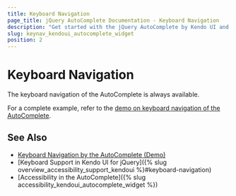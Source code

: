 ```yaml
---
title: Keyboard Navigation
page_title: jQuery AutoComplete Documentation - Keyboard Navigation
description: "Get started with the jQuery AutoComplete by Kendo UI and learn about the accessibility support it provides through its keyboard navigation functionality."
slug: keynav_kendoui_autocomplete_widget
position: 2
---
```


# Keyboard Navigation

The keyboard navigation of the AutoComplete is always available.

For a complete example, refer to the [demo on keyboard navigation of the AutoComplete](https://demos.telerik.com/kendo-ui/autocomplete/keyboard-navigation).

## See Also

* [Keyboard Navigation by the AutoComplete (Demo)](https://demos.telerik.com/kendo-ui/autocomplete/keyboard-navigation)
* [Keyboard Support in Kendo UI for jQuery]({% slug overview_accessibility_support_kendoui %}#keyboard-navigation)
* [Accessibility in the AutoComplete]({% slug accessibility_kendoui_autocomplete_widget %})

